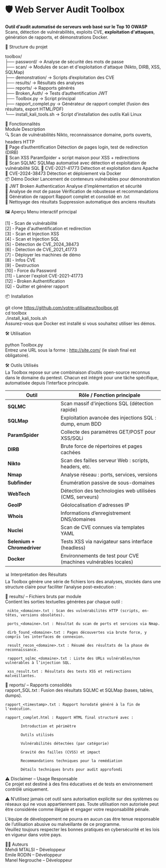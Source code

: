 # 🛡️ Web Server Audit Toolbox  

**Outil d’audit automatisé de serveurs web basé sur le Top 10 OWASP**  
Scans, détection de vulnérabilités, exploits CVE, **exploitation d'attaques**, génération de rapports, et démonstrations Docker.  


📁 Structure du projet

toolbox/  
├── password/              → Analyse de sécurité des mots de passe  
├── scan/                  → Modules de scan et d'exploitation d'attaque (Nikto, DIRB, XSS, SQLMap)  
├── demonstration/         → Scripts d’exploitation des CVE  
├── results/               → Résultats des analyses  
├── reports/               → Rapports générés  
├── Broken_Auth/           → Tests d’authentification JWT  
├── Toolbox.py             → Script principal  
├── rapport_complet.py     → Générateur de rapport complet (fusion des résultats, export HTML/PDF)  
└── install_kali_tools.sh  → Script d’installation des outils Kali Linux  



🚀 Fonctionnalités  
Module	Description  
🔍 Scan de vulnérabilités	Nikto, reconnaissance domaine, ports ouverts, headers HTTP  
🔐 Page d’authentification	Détection de pages login, test de redirection (DIRB)  
💉 Scan XSS	ParamSpider + script maison pour XSS + redirections  
🧠 Scan SQLMC	SQLMap automatisé avec détection et exploitation de vulnérabilité SQL
🧱 CVE-2021-41773	Détection et exploitation dans Apache  
🧱 CVE-2024-38473	Détection et déploiement via Docker  
📦 Démo Docker	Lancement de conteneurs vulnérables pour démonstration  
🔐 JWT Broken Authentication	Analyse d’implémentation et sécurité  
🔑 Analyse de mot de passe	Vérification de robustesse et recommandations  
📄 Génération de rapport	Rapport complet et consolidé en .txt  
🧹 Nettoyage des résultats	Suppression automatique des anciens résultats  

🖼️ Aperçu
Menu interactif principal

[1] - Scan de vulnérabilité  
[2] - Page d'authentification et redirection  
[3] - Scan et Injection XSS  
[4] - Scan et Injection SQL  
[5] - Détection de CVE_2024_38473  
[6] - Détection de CVE_2021_41773  
[7] - Déployer les machines de démo  
[8] - Infos CVE  
[9] - Destruction  
[10] - Force du Password  
[11] - Lancer l'exploit CVE-2021-41773  
[12] - Broken Authentification  
[Q] - Quitter et générer rapport  

📦 Installation  
 
git clone https://github.com/votre-utilisateur/toolbox.git  
cd toolbox  
./install_kali_tools.sh  
Assurez-vous que Docker est installé si vous souhaitez utiliser les démos.

🛠️ Utilisation

python Toolbox.py  
Entrez une URL sous la forme : http://site.com/ (le slash final est obligatoire).  

🛠️ Outils Utilisés  
La Toolbox repose sur une combinaison d’outils open-source reconnus dans le domaine du pentest. Chacun est intégré pour une tâche spécifique, automatisée depuis l’interface principale.

| Outil                       | Rôle / Fonction principale                                     |
| --------------------------- | -------------------------------------------------------------- |
| **SQLMC**                   | Scan massif d'injections SQL (détection rapide)                |
| **SQLMap**                  | Exploitation avancée des injections SQL : dump, enum BDD       |
| **ParamSpider**             | Collecte des paramètres GET/POST pour XSS/SQLi                 |
| **DIRB**                    | Brute force de répertoires et pages cachées                    |
| **Nikto**                   | Scan des failles serveur Web : scripts, headers, etc.          |
| **Nmap**                    | Analyse réseau : ports, services, versions                     |
| **Subfinder**               | Énumération passive de sous-domaines                           |
| **WebTech**                 | Détection des technologies web utilisées (CMS, serveurs)       |
| **GeoIP**                   | Géolocalisation d'adresses IP                                  |
| **Whois**                   | Informations d’enregistrement DNS/domaines                     |
| **Nuclei**                  | Scan de CVE connues via templates YAML                         |
| **Selenium + Chromedriver** | Tests XSS via navigateur sans interface (headless)             |
| **Docker**                  | Environnements de test pour CVE (machines vulnérables locales) |


📊 Interprétation des Résultats  
La Toolbox génère une série de fichiers lors des analyses, stockés dans une structure claire pour faciliter l’analyse post-exécution :  

📁 results/ – Fichiers bruts par module   
Contient les sorties textuelles générées par chaque outil :

     nikto_<domaine>.txt : Scan des vulnérabilités HTTP (scripts, en-têtes, versions obsolètes).

     ports_<domaine>.txt : Résultat du scan de ports et services via Nmap.

     dirb_found_<domaine>.txt : Pages découvertes via brute force, y compris les interfaces de connexion.

     result_recon_<domaine>.txt : Résumé des résultats de la phase de reconnaissance.

     rapport_sqlmc_<domaine>.txt : Liste des URLs vulnérables/non vulnérables à l’injection SQL.

     xss_result.txt : Résultats des tests XSS et redirections malveillantes.

📁 reports/ – Rapports consolidés  
    rapport_SQL.txt : Fusion des résultats SQLMC et SQLMap (bases, tables, dumps).

    rapport_<timestamp>.txt : Rapport horodaté généré à la fin de l'exécution.

    rapport_complet.html : Rapport HTML final structuré avec :

           Introduction et périmètre

           Outils utilisés

           Vulnérabilités détectées (par catégorie)

           Gravité des failles (CVSS) et impact

           Recommandations techniques pour la remédiation

           Détails techniques bruts pour audit approfondi



⚠️ Disclaimer – Usage Responsable  
Ce projet est destiné à des fins éducatives et de tests en environnement contrôlé uniquement.  

⚠️ N’utilisez jamais cet outil sans autorisation explicite sur des systèmes ou réseaux qui ne vous appartiennent pas. 
Toute utilisation non autorisée peut être considérée comme illégale et engager votre responsabilité pénale.  

L’équipe de développement ne pourra en aucun cas être tenue responsable de l’utilisation abusive ou malveillante de ce programme.  
Veuillez toujours respecter les bonnes pratiques en cybersécurité et les lois en vigueur dans votre pays.  

🙋‍♂️ Auteurs  
Mehdi MTALSI – Développeur  
Emile RODIN – Développeur  
Manel Negrouche – Développeur  

